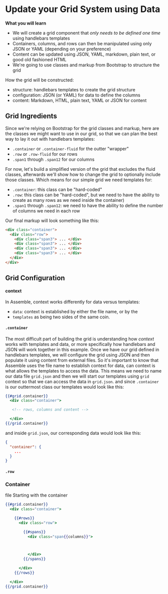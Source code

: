 # Update your Grid System using Data


**What you will learn**

  * We will create a grid component that _only needs to be defined one time_ using handlebars templates
  * Containers, columns, and rows can then be manipulated using only JSON or YAML (depending on your preference)
  * Content can be updated using JSON, YAML, markdown, plain text, or good old fashioned HTML
  * We're going to use classes and markup from Bootstrap to structure the grid


How the grid will be constructed:

  * structure: handlebars templates to create the grid structure
  * configuration: JSON (or YAML) for data to define the columns
  * content: Markdown, HTML, plain text, YAML or JSON for content


## Grid Ingredients

Since we're relying on Bootstrap for the grid classes and markup, here are the classes we might want to use in our grid, so that we can plan the best way to lay it out with handlebars templates:

  * `.container` or `.container-fluid` for the outter "wrapper"
  * `.row` or `.row-fluid` for our rows
  * `.span1` through `.span12` for our columns

For now, let's build a simplified version of the grid that excludes the fluid classes, afterwards we'll show how to change the grid to optionally include those classes. Which means for our simple grid we need templates for:

  * `.container`: this class can be "hard-coded"
  * `.row`: this class can be "hard-coded", but we need to have the ability to create as many rows as we need inside the container)
  * `.span1` through `.span12`: we need to have the ability to define the number of columns we need in each row

Our final markup will look something like this:

``` html
<div class="container">
  <div class="row">
    <div class="span3"> ... </div>
    <div class="span3"> ... </div>
    <div class="span3"> ... </div>
    <div class="span3"> ... </div>
  </div>
</div>
```


## Grid Configuration


#### context

In Assemble, context works differently for data versus templates:

  * `data`: context is established by either the file name, or by the
  * `templates` as being two sides of the same coin.




#### `.container`

The most difficult part of building the grid is understanding how _context_ works with templates and data, or more specifically how handlebars and JSON will work together in this example. Once we have our grid defined in handlebars templates, we will configure the grid using JSON and then populate it using content from external files. So it's important to know that Assemble uses the file name to establish context for data, can context is what allows the templates to access the data. This means we need to name our data file `grid.json` and then we will start our templates using `grid` context so that we can access the data in `grid.json`.   and since `.container` is our outtermost class our templates would look like this:


``` handlebars
{{#grid.container}}
  <div class="container">

   <!-- rows, columns and content -->

  </div>
{{/grid.container}}
```

and inside `grid.json`, our corresponding data would look like this:

``` json
{
  "container": {
    ...
  }
}
```


#### `.row`





### Container

file Starting with the container

``` handlebars
{{#grid.container}}
  <div class="container">

    {{#rows}}
      <div class="row">

        {{#spans}}
          <div class="span{{columns}}">



          </div>
        {{/spans}}

      </div>
    {{/rows}}

  </div>
{{/grid.container}}
```


